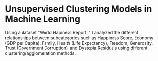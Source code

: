 # Unsupervised Clustering Models in Machine Learning
Using a dataset "World Hapiness Report, " I analyzed the different relationships between subcategories such as Happiness Score, Economy (GDP per Capita), Family, Health (Life Expectancy), Freedom, Generosity, Trust (Government Corruption), and Dystopia Residuals using different clustering/agglomeration methods.
